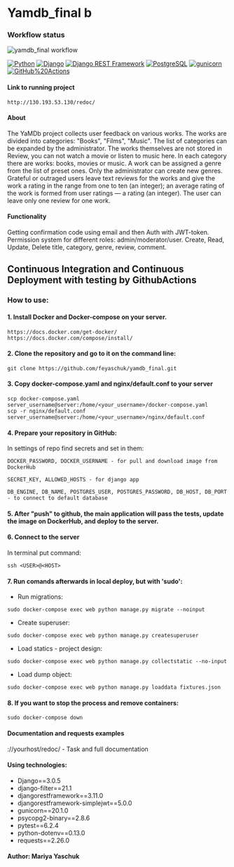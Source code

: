 # Yamdb_final b 
### Workflow status
![yamdb_final workflow](https://github.com/feyaschuk/yamdb_final/actions/workflows/yamdb_workflow.yaml/badge.svg)
<p dir="auto"><a href="https://www.python.org/" rel="nofollow"><img src="https://camo.githubusercontent.com/56f517b8a6a9ae6c1e67721d05ecfb6f6e23da70303349909fc049b44348087e/68747470733a2f2f696d672e736869656c64732e696f2f62616467652f2d507974686f6e2d6666646535373f7374796c653d666c61742d737175617265266c6f676f3d507974686f6e" alt="Python" data-canonical-src="https://img.shields.io/badge/-Python-ffde57?style=flat-square&amp;logo=Python" style="max-width: 100%;"></a>
<a href="https://www.djangoproject.com/" rel="nofollow"><img src="https://camo.githubusercontent.com/e9c106ec5d7b3f59ec614b2fea30b56341a4569e72c9b6147259feaf94a759ff/68747470733a2f2f696d672e736869656c64732e696f2f62616467652f2d446a616e676f2d3039326532303f7374796c653d666c61742d737175617265266c6f676f3d446a616e676f" alt="Django" data-canonical-src="https://img.shields.io/badge/-Django-092e20?style=flat-square&amp;logo=Django" style="max-width: 100%;"></a>
<a href="https://www.django-rest-framework.org/" rel="nofollow"><img src="https://camo.githubusercontent.com/923b97514c38493e8e996d8a4f2f5f47ebe17cfa7f87f01188b228d3489e3a20/68747470733a2f2f696d672e736869656c64732e696f2f62616467652f2d446a616e676f253230524553542532304672616d65776f726b2d6339353130633f7374796c653d666c61742d737175617265266c6f676f3d647266" alt="Django REST Framework" data-canonical-src="https://img.shields.io/badge/-Django%20REST%20Framework-c9510c?style=flat-square&amp;logo=drf" style="max-width: 100%;"></a>
<a href="https://www.postgresql.org/" rel="nofollow"><img src="https://camo.githubusercontent.com/a30cd887333f3d98e4ea39fbc2baef6169fd91c97993cc8e9e349ac80e970b9e/68747470733a2f2f696d672e736869656c64732e696f2f62616467652f2d506f737467726553514c2d6262656564643f7374796c653d666c61742d737175617265266c6f676f3d506f737467726553514c" alt="PostgreSQL" data-canonical-src="https://img.shields.io/badge/-PostgreSQL-bbeedd?style=flat-square&amp;logo=PostgreSQL" style="max-width: 100%;"></a>
<a href="https://gunicorn.org/" rel="nofollow"><img src="https://camo.githubusercontent.com/ba1dea441993e4724bfdac547509aa07310f76f941263fb13fc9a2c8f587ad75/68747470733a2f2f696d672e736869656c64732e696f2f62616467652f2d67756e69636f726e2d3030383237323f7374796c653d666c61742d737175617265266c6f676f3d67756e69636f726e" alt="gunicorn" data-canonical-src="https://img.shields.io/badge/-gunicorn-008272?style=flat-square&amp;logo=gunicorn" style="max-width: 100%;"></a>
<a href="https://github.com/features/actions"><img src="https://camo.githubusercontent.com/ba2a3b5f07c69283fef98a4baa8f15b2343ce911a321163ee670d3976f76cb87/68747470733a2f2f696d672e736869656c64732e696f2f62616467652f2d476974487562253230416374696f6e732d6635663566353f7374796c653d666c61742d737175617265266c6f676f3d476974487562253230616374696f6e73" alt="GitHub%20Actions" data-canonical-src="https://img.shields.io/badge/-GitHub%20Actions-f5f5f5?style=flat-square&amp;logo=GitHub%20actions" style="max-width: 100%;"></a>

#### Link to running project 
```
http://130.193.53.130/redoc/
```

#### About
The YaMDb project collects user feedback on various works. The works are divided into categories: "Books", "Films", "Music". The list of categories can be expanded by the administrator.
The works themselves are not stored in Review, you can not watch a movie or listen to music here.
In each category there are works: books, movies or music.
A work can be assigned a genre from the list of preset ones. Only the administrator can create new genres.
Grateful or outraged users leave text reviews for the works and give the work a rating in the range from one to ten (an integer); an average rating of the work is formed from user ratings — a rating (an integer). The user can leave only one review for one work.

#### Functionality
Getting confirmation code using email and then Auth with JWT-token.
Permission system for different roles: admin/moderator/user.
Create, Read, Update, Delete title, category, genre, review, comment.

## Continuous Integration and Continuous Deployment with testing by GithubActions

### How to use:

#### 1. Install Docker and Docker-compose on your server.
```
https://docs.docker.com/get-docker/
https://docs.docker.com/compose/install/
```
#### 2. Clone the repository and go to it on the command line:
```
git clone https://github.com/feyaschuk/yamdb_final.git
```

#### 3. Copy docker-compose.yaml and nginx/default.conf to your server
```
scp docker-compose.yaml server_username@server:/home/<your_username>/docker-compose.yaml
scp -r nginx/default.conf server_username@server:/home/<your_username>/nginx/default.conf
```
#### 4. Prepare your repository in GitHub:
In settings of repo find secrets and set in them:
```
DOCKER_PASSWORD, DOCKER_USERNAME - for pull and download image from DockerHub
```
```
SECRET_KEY, ALLOWED_HOSTS - for django app
```
```
DB_ENGINE, DB_NAME, POSTGRES_USER, POSTGRES_PASSWORD, DB_HOST, DB_PORT - to connect to default database
```

#### 5. After "push" to github, the main application will pass the tests, update the image on DockerHub, and deploy to the server.

#### 6. Connect to the server
In terminal put command:
```
ssh <USER>@<HOST>
```
#### 7. Run comands afterwards in local deploy, but with 'sudo':

* Run migrations:
```
sudo docker-compose exec web python manage.py migrate --noinput
```
* Create superuser:
```
sudo docker-compose exec web python manage.py createsuperuser
```
* Load statics - project design:
```
sudo docker-compose exec web python manage.py collectstatic --no-input
```
* Load dump object:
```
sudo docker-compose exec web python manage.py loaddata fixtures.json
```
#### 8. If you want to stop the process and remove containers:
```
sudo docker-compose down
```

#### Documentation and requests examples
://yourhost/redoc/ - Task and full documentation

#### Using technologies:

* Django==3.0.5
* django-filter==21.1
* djangorestframework==3.11.0
* djangorestframework-simplejwt==5.0.0
* gunicorn==20.1.0
* psycopg2-binary==2.8.6
* pytest==6.2.4
* python-dotenv==0.13.0
* requests==2.26.0

#### Author: Mariya Yaschuk
